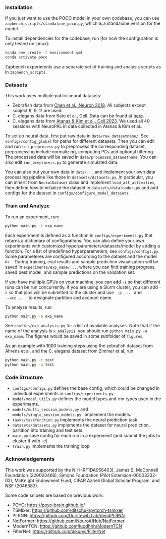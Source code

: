 ### Installation

If you just want to use the POCO model in your own codebase, you can use <code>zapbench_scripts/standalone_poco.py</code>, which is a standalone version for the model.

To install dependencies for the codebase, run (for now the configuration is only tested on Linux):
```bash
conda env create -f environment.yml
conda activate poco
```

Zapbench experiments use a separate set of training and analysis scripts as in <code>zapbench_scripts</code>.

### Datasets

This work uses multiple public neural datasets:

* Zebrafish data from [Chen et al., Neuron 2018](https://janelia.figshare.com/articles/dataset/Whole-brain_light-sheet_imaging_data/7272617). All subjects except subject 8, 9, 11 are used.
* C. elegans data from Kato et al., Cell. Data can be found at [here](https://github.com/akshey-kumar/BunDLe-Net/tree/main/data/raw). 
* C. elegans data from [Atanas & Kim et al., Cell 2023](https://wormwideweb.org/activity/dataset/). We used all 40 sessions with NeuroPAL in data collected in Atanas & Kim et al..

To set up neural data, first put raw data in <code>data/raw_datasetname/</code>. See <code>configs/config_global</code> for paths for different datasets. Then you can edit and run <code>run_preprocess.py</code> to preprocess the corresponding dataset, preprocessing include normalizing, computing PCs and optional filtering. The processed data will be saved in <code>data/processed_datasetname</code>. You can also edit <code>run_preprocess.py</code> to generate simulated data.

You can also put your own data in <code>data/...</code> and implement your own data processing pipeline like those in <code>datasets/datasets.py</code>. In particular, you can inherit from <code>NeuralDataset</code> class and implement <code>load_all_activities</code>, then define how to initialize the dataset in <code>datasets/dataloader.py</code> and add configs for the dataset in <code>configs/configure_model_datasets</code>.

### Train and Analyze

To run an experiment, run:
```bash
python main.py -t exp_name
```
Each experiment is defined as a function in <code>configs/experiments.py</code> that returns a dictionary of configurations. You can also define your own experiments with customized hyperparameters/datasets/model by adding a function. For a list of predefined hyperparameters, see <code>configs/configs.py</code>. Some parameteres are configured according to the dataset and the model in <code> </code>. During training, eval results and sample prediction visualization will be saved in <code>experiments/exp_name/...</code>, where you can find training progress, saved best model, and sample predictions on the validation set.

If you have multiple GPUs on your machine, you can add <code>-s</code> so that different runs can be run concurrently. If you are using a Slurm cluster, you can add <code>-c</code> so that jobs will be submitted to the cluster and use <code> -p ... </code> and <code> --acc ... </code> to designate partition and account name. 

To analyze results, run:
```bash
python main.py -a exp_name
```
See <code>configs/exp_analysis.py</code> for a list of available analyses. Note that if the name of the analysis is <code>x_analysis</code>, you should run <code>python main.py -a exp_name</code>. The figures would be saved in some subfolder of <code>figures</code>.

As an example with 1000 training steps using the zebrafish dataset from Ahrens et al. and the C. elegans dataset from Zimmer et al, run
```bash
python main.py -t test
python main.py -a test
```

### Code Structure

* <code>configs/configs.py</code> defines the base config, which could be changed in individual experiments in <code>configs/experiments.py</code>.
* <code>model/model_utils.py</code> defines the model types and rnn types used in the experiments. 
* <code>models/multi_session_models.py</code> and <code> models/single_session_models.py </code> implement the models.
* <code>tasks/taskfunction.py</code> implements the neural prediction task.
* <code>datasets/datasets.py</code> implements the dataset for neural prediction, partition into training and test sets.
* <code>main.py</code> save config for each run in a experiment (and submit the jobs to cluster if with -c)
* <code>train.py</code> implements the training loop

### Acknowledgements

This work was supported by the NIH (RF1DA056403), James S. McDonnell Foundation (220020466), Simons Foundation (Pilot Extension-00003332-02), McKnight Endowment Fund, CIFAR Azrieli Global Scholar Program, and NSF (2046583).

Some code snipets are based on previous work:
* POYO: https://poyo-brain.github.io/
* TSMixer: https://github.com/ditschuk/pytorch-tsmixer
* PLRNN: https://github.com/DurstewitzLab/dendPLRNN
* NetFormer: https://github.com/NeuroAIHub/NetFormer
* ModernTCN: https://github.com/luodhhh/ModernTCN
* FilterNet: https://github.com/aikunyi/FilterNet
